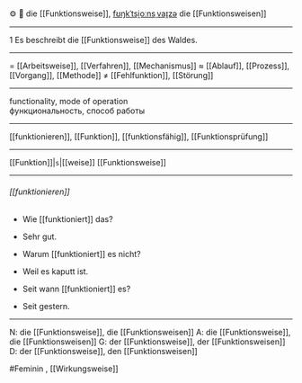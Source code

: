 ⚙️ 🔴 die [[Funktionsweise]], [fʊŋkˈtsi̯oːnsˌvaɪ̯zə](https://youglish.com/pronounce/Funktionsweise/german)
die [[Funktionsweisen]]

---
1 Es beschreibt die [[Funktionsweise]] des Waldes.

---
= [[Arbeitsweise]], [[Verfahren]], [[Mechanismus]]
≈ [[Ablauf]], [[Prozess]], [[Vorgang]], [[Methode]]
≠ [[Fehlfunktion]], [[Störung]]

---
functionality, mode of operation  
функциональность, способ работы

---
[[funktionieren]], [[Funktion]], [[funktionsfähig]], [[Funktionsprüfung]]

---
[[Funktion]]|`s`|[[weise]]
[[Funktionsweise]]


---
###### [[funktionieren]]
- Wie [[funktioniert]] das?
- Sehr gut.

- Warum [[funktioniert]] es nicht?
- Weil es kaputt ist.

- Seit wann [[funktioniert]] es?
- Seit gestern.

---
N: die [[Funktionsweise]], die [[Funktionsweisen]]
A: die [[Funktionsweise]], die [[Funktionsweisen]]
G: der [[Funktionsweise]], der [[Funktionsweisen]]
D: der [[Funktionsweise]], den [[Funktionsweisen]]


#Feminin , [[Wirkungsweise]]